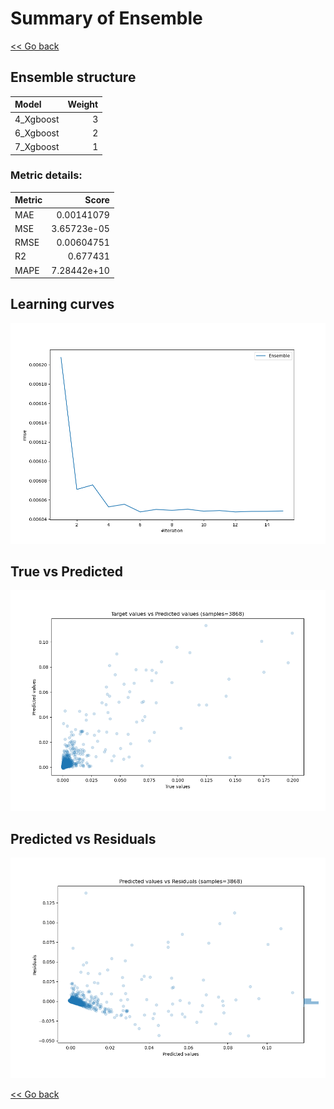 # Summary of Ensemble

[<< Go back](../README.md)


## Ensemble structure
| Model     |   Weight |
|:----------|---------:|
| 4_Xgboost |        3 |
| 6_Xgboost |        2 |
| 7_Xgboost |        1 |

### Metric details:
| Metric   |       Score |
|:---------|------------:|
| MAE      | 0.00141079  |
| MSE      | 3.65723e-05 |
| RMSE     | 0.00604751  |
| R2       | 0.677431    |
| MAPE     | 7.28442e+10 |



## Learning curves
![Learning curves](learning_curves.png)
## True vs Predicted

![True vs Predicted](true_vs_predicted.png)


## Predicted vs Residuals

![Predicted vs Residuals](predicted_vs_residuals.png)



[<< Go back](../README.md)
